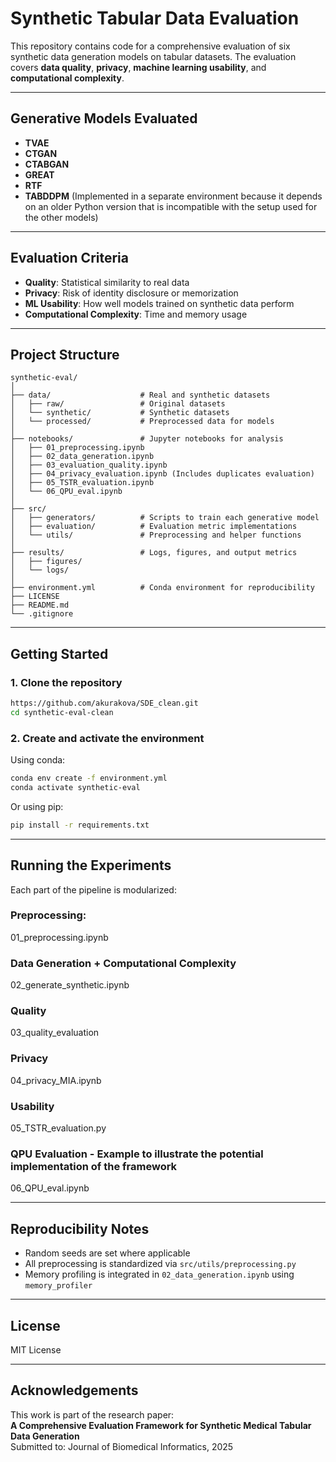 # Synthetic Tabular Data Evaluation

This repository contains code for a comprehensive evaluation of six synthetic data generation models on tabular datasets. The evaluation covers **data quality**, **privacy**, **machine learning usability**, and **computational complexity**.

---

##  Generative Models Evaluated

- **TVAE** 
- **CTGAN** 
- **CTABGAN**
- **GREAT**
- **RTF**
- **TABDDPM** (Implemented in a separate environment because it depends on an older Python version that is incompatible with the setup used for the other models)

---

##  Evaluation Criteria

- **Quality**: Statistical similarity to real data
- **Privacy**: Risk of identity disclosure or memorization
- **ML Usability**: How well models trained on synthetic data perform
- **Computational Complexity**: Time and memory usage

---

##  Project Structure

```
synthetic-eval/
│
├── data/                    # Real and synthetic datasets
│   ├── raw/                 # Original datasets
│   └── synthetic/           # Synthetic datasets
│   └── processed/           # Preprocessed data for models
│
├── notebooks/               # Jupyter notebooks for analysis
│   ├── 01_preprocessing.ipynb
│   ├── 02_data_generation.ipynb
│   ├── 03_evaluation_quality.ipynb
│   ├── 04_privacy_evaluation.ipynb (Includes duplicates evaluation)
│   ├── 05_TSTR_evaluation.ipynb
│   └── 06_QPU_eval.ipynb
│
├── src/
│   ├── generators/          # Scripts to train each generative model
│   ├── evaluation/          # Evaluation metric implementations
│   └── utils/               # Preprocessing and helper functions
│
├── results/                 # Logs, figures, and output metrics
│   ├── figures/
│   └── logs/
│
├── environment.yml          # Conda environment for reproducibility
├── LICENSE
├── README.md
└── .gitignore
```

---

##  Getting Started

### 1. Clone the repository

```bash
https://github.com/akurakova/SDE_clean.git
cd synthetic-eval-clean
```

### 2. Create and activate the environment

Using conda:

```bash
conda env create -f environment.yml
conda activate synthetic-eval
```

Or using pip:

```bash
pip install -r requirements.txt
```

---

##  Running the Experiments

Each part of the pipeline is modularized:

### Preprocessing:
01_preprocessing.ipynb

### Data Generation + Computational Complexity
02_generate_synthetic.ipynb

### Quality 
03_quality_evaluation

### Privacy
04_privacy_MIA.ipynb

### Usability
05_TSTR_evaluation.py

### QPU Evaluation - Example to illustrate the potential implementation of the framework
06_QPU_eval.ipynb

---

##  Reproducibility Notes

- Random seeds are set where applicable
- All preprocessing is standardized via `src/utils/preprocessing.py`
- Memory profiling is integrated in `02_data_generation.ipynb` using `memory_profiler`

---

##  License

MIT License

---

##  Acknowledgements

This work is part of the research paper:  
**A Comprehensive Evaluation Framework for Synthetic
Medical Tabular Data Generation**  
Submitted to: Journal of Biomedical Informatics, 2025
